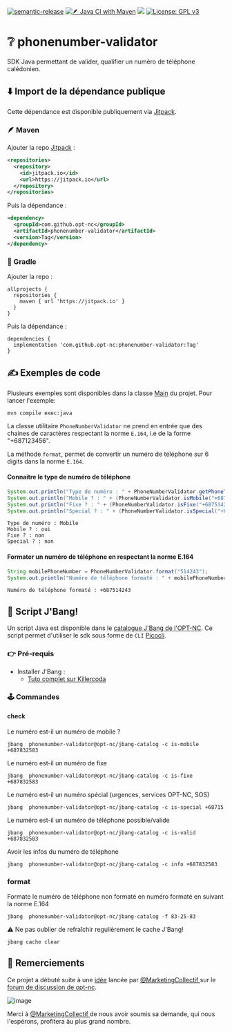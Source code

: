 [![semantic-release](https://img.shields.io/badge/%20%20%F0%9F%93%A6%F0%9F%9A%80-semantic--release-e10079.svg)](https://github.com/semantic-release/semantic-release)
[![🪶 Java CI with Maven](https://github.com/opt-nc/phonenumber-validator/actions/workflows/maven-build.yml/badge.svg?branch=main)](https://github.com/opt-nc/phonenumber-validator/actions/workflows/maven-build.yml)
[![](https://jitpack.io/v/opt-nc/phonenumber-validator.svg)](https://jitpack.io/#opt-nc/phonenumber-validator)
[![License: GPL v3](https://img.shields.io/badge/License-GPLv3-blue.svg)](https://www.gnu.org/licenses/gpl-3.0)

# ❔ phonenumber-validator

SDK Java permettant de valider, qualifier un numéro de téléphone calédonien.

## ⬇️ Import de la dépendance publique

Cette dépendance est disponible publiquement via [Jitpack](https://jitpack.io/#opt-nc/phonenumber-validator).

### 🪶 Maven

Ajouter la repo [Jitpack](https://jitpack.io/) :

```xml
<repositories>
  <repository>
    <id>jitpack.io</id>
    <url>https://jitpack.io</url>
  </repository>
</repositories>
```

Puis la dépendance :

```xml
<dependency>
  <groupId>com.github.opt-nc</groupId>
  <artifactId>phonenumber-validator</artifactId>
  <version>Tag</version>
</dependency>
```

### 🐘 Gradle

Ajouter la repo :

```
allprojects {
  repositories {
    maven { url 'https://jitpack.io' }
  }
}
````

Puis la dépendance :

```
dependencies {
  implementation 'com.github.opt-nc:phonenumber-validator:Tag'
}
```


## ✍️ Exemples de code

Plusieurs exemples sont disponibles dans la classe [Main](https://github.com/opt-nc/phonenumber-validator/blob/main/src/main/java/nc/opt/telecom/sdk/phonenumber/validator/Main.java) du projet.
Pour lancer l'exemple:
```shell
mvn compile exec:java
```


La classe utilitaire `PhoneNumberValidator` ne prend en entrée que des chaines de caractères respectant la norme `E.164`, i.e de la forme "+687123456".

La méthode `format`, permet de convertir un numéro de téléphone sur 6 digits dans la norme `E.164`.

#### Connaitre le type de numéro de téléphone

```java
System.out.println("Type de numéro : " + PhoneNumberValidator.getPhoneType("+687514243").name());
System.out.println("Mobile ? : " + (PhoneNumberValidator.isMobile("+687514243") ? "oui" : "non"));
System.out.println("Fixe ? : " + (PhoneNumberValidator.isFixe("+687514243") ? "oui" : "non"));
System.out.println("Special ? : " + (PhoneNumberValidator.isSpecial("+687514243") ? "oui" : "non"));
```

```shell
Type de numéro : Mobile
Mobile ? : oui
Fixe ? : non
Special ? : non
```


#### Formater un numéro de téléphone en respectant la norme E.164

```java
String mobilePhoneNumber = PhoneNumberValidator.format("514243");
System.out.println("Numéro de téléphone formaté : " + mobilePhoneNumber);
```
```shell
Numéro de téléphone formaté : +687514243
```

## 🧰 Script J'Bang!

Un script Java est disponible dans le [catalogue J'Bang de l'OPT-NC](https://github.com/opt-nc/jbang-catalog).
Ce script permet d'utiliser le sdk sous forme de `CLI` [Picocli](https://picocli.info/).

### 👉 Pré-requis

- Installer J'Bang : 
  - [Tuto complet sur Killercoda](https://killercoda.com/opt-labs/course/jbang)

### 🕹️ Commandes

#### check

Le numéro est-il un numéro de mobile ?
```shell
jbang  phonenumber-validator@opt-nc/jbang-catalog -c is-mobile +687832583
```

Le numéro est-il un numéro de fixe
```shell
jbang  phonenumber-validator@opt-nc/jbang-catalog -c is-fixe +687832583
```

Le numéro est-il un numéro spécial (urgences, services OPT-NC, SOS)
```shell
jbang  phonenumber-validator@opt-nc/jbang-catalog -c is-special +68715
```

Le numéro est-il un numéro de téléphone possible/valide

```shell
jbang  phonenumber-validator@opt-nc/jbang-catalog -c is-valid +687832583
```

Avoir les infos du numéro de téléphone

```shell
jbang  phonenumber-validator@opt-nc/jbang-catalog -c info +687832583
```

### format

Formate le numéro de téléphone non formaté en numéro formaté en suivant la norme E.164
```shell
jbang  phonenumber-validator@opt-nc/jbang-catalog -f 83-25-83
```


:warning: Ne pas oublier de refraîchir regulièrement le cache J'Bang!

```shell
jbang cache clear
```


## 🙏 Remerciements

Ce projet a débuté suite à une [idée](https://github.com/orgs/opt-nc/discussions/13) lancée par [@MarketingCollectif ](https://github.com/MarketingCollectif) sur le [forum de discussion de opt-nc](https://github.com/orgs/opt-nc/discussions).

![image](https://user-images.githubusercontent.com/1823161/187096202-602060e3-2778-44a2-a487-b9b75e55ef3f.png)

Merci à [@MarketingCollectif ](https://github.com/MarketingCollectif) de nous avoir soumis sa demande, qui nous l'espérons, profitera àu plus grand nombre.
